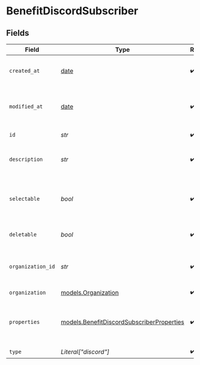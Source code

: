 # BenefitDiscordSubscriber


## Fields

| Field                                                                                        | Type                                                                                         | Required                                                                                     | Description                                                                                  |
| -------------------------------------------------------------------------------------------- | -------------------------------------------------------------------------------------------- | -------------------------------------------------------------------------------------------- | -------------------------------------------------------------------------------------------- |
| `created_at`                                                                                 | [date](https://docs.python.org/3/library/datetime.html#date-objects)                         | :heavy_check_mark:                                                                           | Creation timestamp of the object.                                                            |
| `modified_at`                                                                                | [date](https://docs.python.org/3/library/datetime.html#date-objects)                         | :heavy_check_mark:                                                                           | Last modification timestamp of the object.                                                   |
| `id`                                                                                         | *str*                                                                                        | :heavy_check_mark:                                                                           | The ID of the benefit.                                                                       |
| `description`                                                                                | *str*                                                                                        | :heavy_check_mark:                                                                           | The description of the benefit.                                                              |
| `selectable`                                                                                 | *bool*                                                                                       | :heavy_check_mark:                                                                           | Whether the benefit is selectable when creating a product.                                   |
| `deletable`                                                                                  | *bool*                                                                                       | :heavy_check_mark:                                                                           | Whether the benefit is deletable.                                                            |
| `organization_id`                                                                            | *str*                                                                                        | :heavy_check_mark:                                                                           | The ID of the organization owning the benefit.                                               |
| `organization`                                                                               | [models.Organization](../models/organization.md)                                             | :heavy_check_mark:                                                                           | N/A                                                                                          |
| `properties`                                                                                 | [models.BenefitDiscordSubscriberProperties](../models/benefitdiscordsubscriberproperties.md) | :heavy_check_mark:                                                                           | Properties available to subscribers for a benefit of type `discord`.                         |
| `type`                                                                                       | *Literal["discord"]*                                                                         | :heavy_check_mark:                                                                           | N/A                                                                                          |